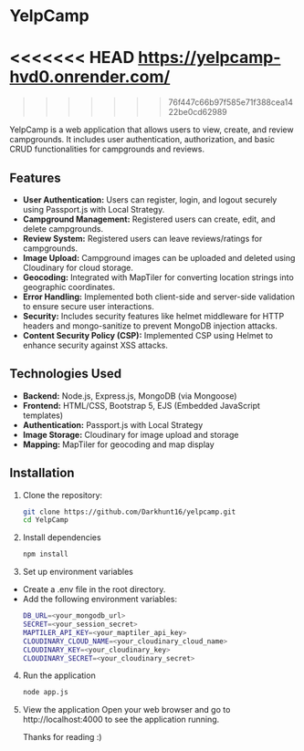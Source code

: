 # YelpCamp

<<<<<<< HEAD
https://yelpcamp-hvd0.onrender.com/
=======

>>>>>>> 76f447c66b97f585e71f388cea1422be0cd62989

YelpCamp is a web application that allows users to view, create, and review campgrounds. It includes user authentication, authorization, and basic CRUD functionalities for campgrounds and reviews.

## Features

-   **User Authentication:** Users can register, login, and logout securely using Passport.js with Local Strategy.
-   **Campground Management:** Registered users can create, edit, and delete campgrounds.
-   **Review System:** Registered users can leave reviews/ratings for campgrounds.
-   **Image Upload:** Campground images can be uploaded and deleted using Cloudinary for cloud storage.
-   **Geocoding:** Integrated with MapTiler for converting location strings into geographic coordinates.
-   **Error Handling:** Implemented both client-side and server-side validation to ensure secure user interactions.
-   **Security:** Includes security features like helmet middleware for HTTP headers and mongo-sanitize to prevent MongoDB injection attacks.
-   **Content Security Policy (CSP):** Implemented CSP using Helmet to enhance security against XSS attacks.

## Technologies Used

-   **Backend:** Node.js, Express.js, MongoDB (via Mongoose)
-   **Frontend:** HTML/CSS, Bootstrap 5, EJS (Embedded JavaScript templates)
-   **Authentication:** Passport.js with Local Strategy
-   **Image Storage:** Cloudinary for image upload and storage
-   **Mapping:** MapTiler for geocoding and map display

## Installation

1. Clone the repository:
    ```bash
    git clone https://github.com/Darkhunt16/yelpcamp.git
    cd YelpCamp
    ```
2. Install dependencies
    ```bash
    npm install
    ```
3. Set up environment variables

-   Create a .env file in the root directory.
-   Add the following environment variables:
    ```bash
    DB_URL=<your_mongodb_url>
    SECRET=<your_session_secret>
    MAPTILER_API_KEY=<your_maptiler_api_key>
    CLOUDINARY_CLOUD_NAME=<your_cloudinary_cloud_name>
    CLOUDINARY_KEY=<your_cloudinary_key>
    CLOUDINARY_SECRET=<your_cloudinary_secret>
    ```

4. Run the application
    ```bash
    node app.js
    ```
5. View the application
   Open your web browser and go to http://localhost:4000 to see the application running.
   <br/>

    Thanks for reading :)
